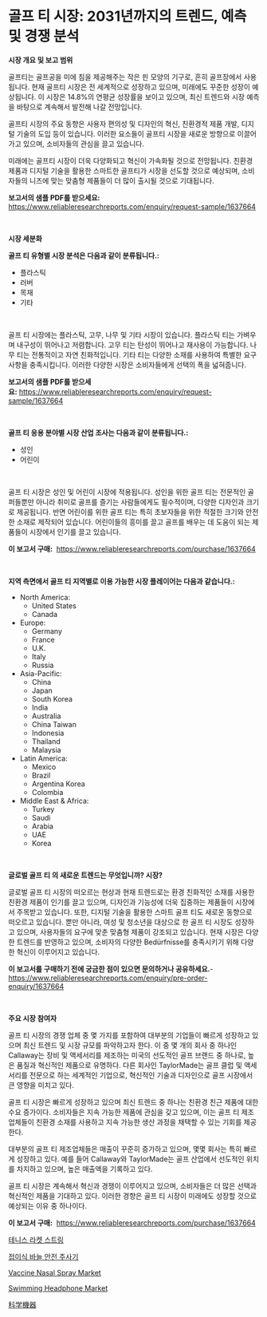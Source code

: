 <p><h1>골프 티 시장: 2031년까지의 트렌드, 예측 및 경쟁 분석</h1></p><p><strong>시장 개요 및 보고 범위</strong></p>
<p><p>골프티는 골프공을 미에 침을 제공해주는 작은 핀 모양의 기구로, 흔히 골프장에서 사용됩니다. 현재 골프티 시장은 전 세계적으로 성장하고 있으며, 미래에도 꾸준한 성장이 예상됩니다. 이 시장은 14.8%의 연평균 성장률을 보이고 있으며, 최신 트렌드와 시장 예측을 바탕으로 계속해서 발전해 나갈 전망입니다.</p><p>골프티 시장의 주요 동향은 사용자 편의성 및 디자인의 혁신, 친환경적 제품 개발, 디지털 기술의 도입 등이 있습니다. 이러한 요소들이 골프티 시장을 새로운 방향으로 이끌어가고 있으며, 소비자들의 관심을 끌고 있습니다.</p><p>미래에는 골프티 시장이 더욱 다양화되고 혁신이 가속화될 것으로 전망됩니다. 친환경 제품과 디지털 기술을 활용한 스마트한 골프티가 시장을 선도할 것으로 예상되며, 소비자들의 니즈에 맞는 맞춤형 제품들이 더 많이 출시될 것으로 기대됩니다.</p></p>
<p><strong>보고서의 샘플 PDF를 받으세요:</strong> <a href="https://www.reliableresearchreports.com/enquiry/request-sample/1637664">https://www.reliableresearchreports.com/enquiry/request-sample/1637664</a></p>
<p>&nbsp;</p>
<p><strong>시장 세분화</strong></p>
<p><strong>골프 티 유형별 시장 분석은 다음과 같이 분류됩니다.:</strong></p>
<p><ul><li>플라스틱</li><li>러버</li><li>목재</li><li>기타</li></ul></p>
<p>&nbsp;</p>
<p><p>골프 티 시장에는 플라스틱, 고무, 나무 및 기타 시장이 있습니다. 플라스틱 티는 가벼우며 내구성이 뛰어나고 저렴합니다. 고무 티는 탄성이 뛰어나고 재사용이 가능합니다. 나무 티는 전통적이고 자연 친화적입니다. 기타 티는 다양한 소재를 사용하여 특별한 요구 사항을 충족시킵니다. 이러한 다양한 시장은 소비자들에게 선택의 폭을 넓혀줍니다.</p></p>
<p><strong>보고서의 샘플 PDF를 받으세요:</strong>&nbsp;<a href="https://www.reliableresearchreports.com/enquiry/request-sample/1637664">https://www.reliableresearchreports.com/enquiry/request-sample/1637664</a></p>
<p>&nbsp;</p>
<p><strong> 골프 티 응용 분야별 시장 산업 조사는 다음과 같이 분류됩니다.:</strong></p>
<p><ul><li>성인</li><li>어린이</li></ul></p>
<p>&nbsp;</p>
<p><p>골프 티 시장은 성인 및 어린이 시장에 적용됩니다. 성인을 위한 골프 티는 전문적인 골퍼들뿐만 아니라 취미로 골프를 즐기는 사람들에게도 필수적이며, 다양한 디자인과 크기로 제공됩니다. 반면 어린이를 위한 골프 티는 특히 초보자들을 위한 적절한 크기와 안전한 소재로 제작되어 있습니다. 어린이들의 흥미를 끌고 골프를 배우는 데 도움이 되는 제품들이 시장에서 인기를 끌고 있습니다.</p></p>
<p><strong>이 보고서 구매:</strong>&nbsp; <a href="https://www.reliableresearchreports.com/purchase/1637664">https://www.reliableresearchreports.com/purchase/1637664</a></p>
<p>&nbsp;</p>
<p><strong>지역 측면에서 골프 티 지역별로 이용 가능한 시장 플레이어는 다음과 같습니다.:</strong></p>
<p><ul>
    <li>
        North America:
        <ul>
            <li>United States</li>
            <li>Canada</li>
        </ul>
    </li>
    <li>
        Europe:
        <ul>
            <li>Germany</li>
            <li>France</li>
            <li>U.K.</li>
            <li>Italy</li>
            <li>Russia</li>
        </ul>
    </li>
    <li>
        Asia-Pacific:
        <ul>
            <li>China</li>
            <li>Japan</li>
            <li>South Korea</li>
            <li>India</li>
            <li>Australia</li>
            <li>China Taiwan</li>
            <li>Indonesia</li>
            <li>Thailand</li>
            <li>Malaysia</li>
        </ul>
    </li>
    <li>
        Latin America:
        <ul>
            <li>Mexico</li>
            <li>Brazil</li>
            <li>Argentina Korea</li>
            <li>Colombia</li>
        </ul>
    </li>
    <li>
        Middle East & Africa:
        <ul>
            <li>Turkey</li>
            <li>Saudi</li>
            <li>Arabia</li>
            <li>UAE</li>
            <li>Korea</li>
        </ul>
    </li>
    </ul></p>
<p>&nbsp;</p>
<p><strong>글로벌 골프 티 의 새로운 트렌드는 무엇입니까? 시장?</strong></p>
<p><p>글로벌 골프 티 시장의 떠오르는 현상과 현재 트렌드로는 환경 친화적인 소재를 사용한 친환경 제품이 인기를 끌고 있으며, 디자인과 기능성에 더욱 집중하는 제품들이 시장에서 주목받고 있습니다. 또한, 디지털 기술을 활용한 스마트 골프 티도 새로운 동향으로 떠오르고 있습니다. 뿐만 아니라, 여성 및 청소년을 대상으로 한 골프 티 시장도 성장하고 있으며, 사용자들의 요구에 맞춘 맞춤형 제품이 강조되고 있습니다. 현재 시장은 다양한 트렌드를 반영하고 있으며, 소비자의 다양한 Bedürfnisse를 충족시키기 위해 다양한 혁신이 이루어지고 있습니다.</p></p>
<p><strong>이 보고서를 구매하기 전에 궁금한 점이 있으면 문의하거나 공유하세요.</strong>- <a href="https://www.reliableresearchreports.com/enquiry/pre-order-enquiry/1637664">https://www.reliableresearchreports.com/enquiry/pre-order-enquiry/1637664</a></p>
<p>&nbsp;</p>
<p><strong>주요 시장 참여자</strong></p>
<p><p>골프 티 시장의 경쟁 업체 중 몇 가지를 포함하여 대부분의 기업들이 빠르게 성장하고 있으며 최신 트렌드 및 시장 규모를 파악하고자 한다. 이 중 몇 개의 회사 중 하나인 Callaway는 장비 및 액세서리를 제조하는 미국의 선도적인 골프 브랜드 중 하나로, 높은 품질과 혁신적인 제품으로 유명하다. 다른 회사인 TaylorMade는 골프 클럽 및 액세서리를 전문으로 하는 세계적인 기업으로, 혁신적인 기술과 디자인으로 골프 시장에서 큰 영향을 미치고 있다.</p><p>골프 티 시장은 빠르게 성장하고 있으며 최신 트렌드 중 하나는 친환경 친근 제품에 대한 수요 증가이다. 소비자들은 지속 가능한 제품에 관심을 갖고 있으며, 이는 골프 티 제조업체들이 친환경 소재를 사용하고 지속 가능한 생산 과정을 채택할 수 있는 기회를 제공한다.</p><p>대부분의 골프 티 제조업체들은 매출이 꾸준히 증가하고 있으며, 몇몇 회사는 특히 빠르게 성장하고 있다. 예를 들어 Callaway와 TaylorMade는 골프 산업에서 선도적인 위치를 차지하고 있으며, 높은 매출액을 기록하고 있다.</p><p>골프 티 시장은 계속해서 혁신과 경쟁이 이루어지고 있으며, 소비자들은 더 많은 선택과 혁신적인 제품을 기대하고 있다. 이러한 경향은 골프 티 시장이 미래에도 성장할 것으로 예상되는 이유 중 하나이다.</p></p>
<p><strong>이 보고서 구매:</strong>&nbsp;&nbsp;<a href="https://www.reliableresearchreports.com/purchase/1637664">https://www.reliableresearchreports.com/purchase/1637664</a></p>
<p><p><a href="https://github.com/vsnao330707/Market-Research-Report-List-1/blob/main/9972620186283.md">테니스 라켓 스트링</a></p><p><a href="https://github.com/laholand/Market-Research-Report-List-2/blob/main/9377866186282.md">접이식 바늘 안전 주사기</a></p><p><a href="https://github.com/JameTravis/Market-Research-Report-List-4/blob/main/vaccine-nasal-spray-market.md">Vaccine Nasal Spray Market</a></p><p><a href="https://view.publitas.com/reportprime-1/swimming-headphone-market-size-growth-and-forecast-from-2024-2031/">Swimming Headphone Market</a></p><p><a href="https://github.com/zjkmgcs938405/Market-Research-Report-List-1/blob/main/1633184186378.md">科学機器</a></p></p>
